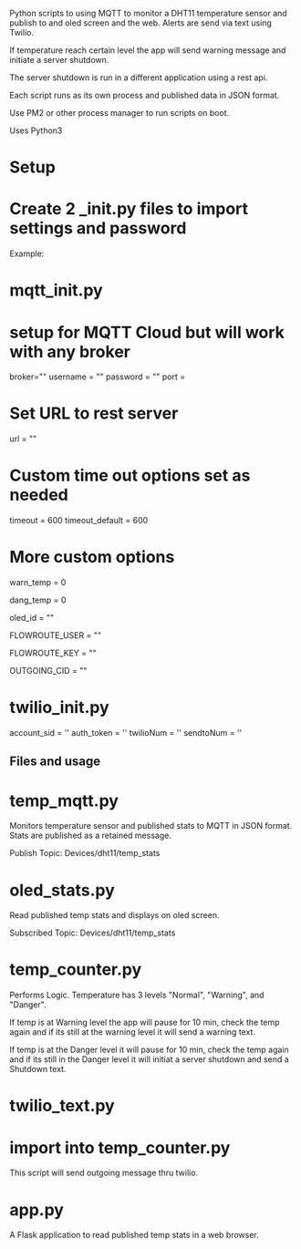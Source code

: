 Python scripts to using MQTT to monitor a DHT11 temperature sensor and publish to and oled screen and the web. Alerts are send via text using Twilio. 

If temperature reach certain level the app will send warning message and initiate a server shutdown. 

The server shutdown is run in a different application using a rest api. 

Each script runs as its own process and published data in JSON format. 

Use PM2 or other process manager to run scripts on boot. 

Uses Python3

# Setup
# Create 2 _init.py files to import settings and password


Example: 

# mqtt_init.py
# setup for MQTT Cloud but will work with any broker

broker=""
username = ""
password = ""
port = <port number>

# Set URL to rest server
url = ""

# Custom time out options set as needed
timeout = 600
timeout_default = 600

# More custom options
warn_temp = 0

dang_temp = 0

oled_id = ""

FLOWROUTE_USER = ""

FLOWROUTE_KEY = ""

OUTGOING_CID = ""

# twilio_init.py

account_sid = ''
auth_token = ''
twilioNum = ''
sendtoNum = ''

## Files and usage

# temp_mqtt.py 
Monitors temperature sensor and published stats to MQTT in JSON format. 
Stats are published as a retained message. 

Publish Topic: Devices/dht11/temp_stats

# oled_stats.py
Read published temp stats and displays on oled screen. 

Subscribed Topic: Devices/dht11/temp_stats

# temp_counter.py
Performs Logic. 
Temperature has 3 levels "Normal", "Warning", and "Danger".

If temp is at Warning level the app will pause for 10 min, check the temp again and if its still at the warning level it will send a warning text. 

If temp is at the Danger level it will pause for 10 min, check the temp again and if its still in the Danger level it will initiat a server shutdown and send a Shutdown text. 

# twilio_text.py
# import into temp_counter.py

This script will send outgoing message thru twilio. 

# app.py
A Flask application to read published temp stats in a web browser. 
